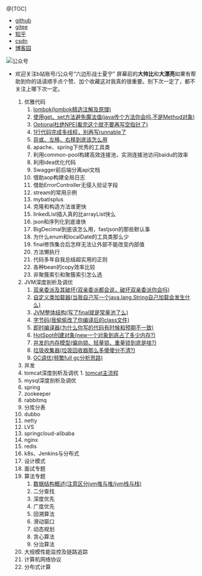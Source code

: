 @[TOC]
* [github](https://github.com/edanlx/SealBook)
* [gitee](https://gitee.com/seal_li/SealBook)
* [知乎](https://zhuanlan.zhihu.com/p/338222208)
* [csdn](https://blog.csdn.net/seal_li/article/details/111415366)
* [博客园](https://www.cnblogs.com/sealLee/articles/14748368.html)


![公众号](https://img-blog.csdnimg.cn/img_convert/1222177deb71e8c365b50e45b190a6c2.png)
* 欢迎关注b站账号/公众号“六边形战士夏宁”
屏幕前的**大帅比**和**大漂亮**如果有帮助到你的话请顺手点个赞、加个收藏这对我真的很重要。别下次一定了，都不关注上哪下次一定。

  1. 优雅代码
        1. [lombok(lombok精选注解及原理)](https://blog.csdn.net/seal_li/article/details/107297013)
        2. [使用get、set方法避免魔法值(java传个方法你会吗,不是Method对象)](https://blog.csdn.net/seal_li/article/details/107448690)
        3. [Optional杜绝NPE(看完这个就不要再写空指针了)](https://blog.csdn.net/seal_li/article/details/109349529)
        4. [1行代码完成多线程，别再写runnable了](https://blog.csdn.net/seal_li/article/details/116562009)
        5. [异或、左移、右移到底该怎么用](https://blog.csdn.net/seal_li/article/details/110914457)
        6. apache、spring下优秀的工具类
        7. 利用common-pool构建高效连接池，实测连接池访问baidu的效率
        8. 利用idea优化代码
        9. Swagger前后端分离api文档
        10. 借助aop构建全局日志
        11. 借助ErrorController无侵入验证字段
        12. stream的常用示例
        13. mybatisplus
        14. 克隆和构造方法谁更快
        15. linkedList插入真的比arrayList快么
        16. json和序列化到底谁快
        17. BigDecimal到底该怎么用，fastjson的那些默认事
        18. 为什么enum和localDate的工具类那么少
        19. final修饰集合后怎样无法让外部不能改变内部值
        20. 方法懒执行
        21. 代码多年自我总结超实用的正则
        22. 各种bean的copy效率比较
        23. 非聚簇索引和聚簇索引怎么选
  2. JVM深度剖析及调优
        1. [双亲委派及其破坏(双亲委派都会说，破坏双亲委派你会吗)](https://blog.csdn.net/seal_li/article/details/108306583)
        2. [自定义类加载器(当我自己写一个java.lang.String自己加载会发生什么)](https://blog.csdn.net/seal_li/article/details/108422861)
        3. [JVM整体结构(写了final就是常量池了么)](https://blog.csdn.net/seal_li/article/details/116562161)
        4. [字节码(我偷偷改了你编译后的class文件)](https://blog.csdn.net/seal_li/article/details/109634831) 
        5. [即时编译器(为什么你写的代码有时候和预期不一致)](https://blog.csdn.net/seal_li/article/details/109920496)
        6. [HotSpot创建对象(new一个对象到底占了多少内存?)](https://blog.csdn.net/seal_li/article/details/109939295)
        7. [并发的内存模型(偏向锁、轻量锁、重量锁到底是啥?)](https://blog.csdn.net/seal_li/article/details/109958784)
        8. [垃圾收集器(垃圾回收器那么多傻傻分不清?)](https://blog.csdn.net/seal_li/article/details/109981348) 
        9. [GC调优(频繁full gc分析思路)](https://blog.csdn.net/seal_li/article/details/109981351)
  3. 并发 
  4. tomcat深度剖析及调优
          1. [tomcat主流程](https://blog.csdn.net/seal_li/article/details/110848075)
  5. mysql深度剖析及调优
  6. spring
  7. zookeeper
  8. rabbitmq
  9. 分库分表
  10. dubbo
  11. netty
  12. LVS
  13. springcloud-alibaba
  14. nginx
  15. redis
  16. k8s、Jenkins与分布式
  17. 设计模式
  18. 面试专题
  19. 算法专题
         1. [数据结构概述(注意区分jvm堆与堆/jvm栈与栈)](https://blog.csdn.net/seal_li/article/details/110848112)
         2. 二分查找
         3. 深度优先
         4. 广度优先
         5. 回溯算法
         6. 滑动窗口
         7. 动态规划
         8. 贪心算法
         9. 分治算法
  20. 大规模性能监控及链路追踪
  21. 计算机网络协议
  22. 分布式计算    